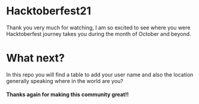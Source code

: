 # Hacktoberfest21

Thank you very much for watching, I am so excited to see where you were Hacktoberfest journey takes you during the month of October and beyond.

# What next?

In this repo you will find a table to add your user name and also the location generally speaking where in the world are you? 

#### Thanks again for making this community great!!


